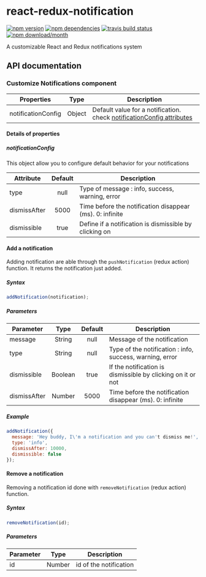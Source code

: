 # react-redux-notification
[![npm version](https://img.shields.io/npm/v/react-redux-notification.svg?style=flat-square)](https://www.npmjs.com/package/react-redux-notification) [![npm dependencies](https://img.shields.io/david/LouisBarranqueiro/react-redux-notification.svg?style=flat-square)](https://www.npmjs.com/package/react-redux-notification) [![travis build status](https://img.shields.io/travis/LouisBarranqueiro/react-redux-notification/master.svg?style=flat-square)](https://travis-ci.org/LouisBarranqueiro/react-redux-notification) [![npm download/month](https://img.shields.io/npm/dm/react-redux-notification.svg?style=flat-square)](https://www.npmjs.com/package/react-redux-notification)
  

A customizable React and Redux notifications system

## API documentation

### Customize Notifications component

| Properties         | Type   | Description |
| ------------------ | :----: | ----------- |
| notificationConfig | Object | Default value for a notification. check [notificationConfig attributes](#notificationConfig) |

#### Details of properties

##### notificationConfig

This object allow you to configure default behavior for your notifications

| Attribute    | Default | Description |
| ------------ | :-----: | ----------- |
| type         | null    | Type of message : info, success, warning, error |
| dismissAfter | 5000    | Time before the notification disappear (ms). 0: infinite |
| dismissible  | true    | Define if a notification is dismissible by clicking on |

#### Add a notification

Adding notification are able through the `pushNotification` (redux action) function. It returns the notification just added.

##### Syntax

``` js
addNotification(notification);
```

##### Parameters
 
| Parameter    | Type    | Default | Description |
| ------------ | :-----: | :-----: | ----------- |
| message      | String  | null    | Message of the notification |
| type         | String  | null    | Type of the notification : info, success, warning, error |
| dismissible  | Boolean | true    | If the notification is dismissible by clicking on it or not |
| dismissAfter | Number  | 5000    | Time before the notification disappear (ms). 0: infinite |

##### Example

``` js
addNotification({
  message: 'Hey buddy, I\'m a notification and you can't dismiss me!',
  type: 'info',
  dismissAfter: 10000,
  dismissible: false
});
```

#### Remove a notification

Removing a notification id done with `removeNotification` (redux action) function.

##### Syntax

``` js
removeNotification(id);
```

##### Parameters

| Parameter   | Type   | Description |
| ----------- | :----: | ----------- |
| id          | Number | id of the notification |

